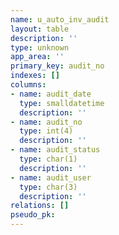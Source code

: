 ```yaml
---
name: u_auto_inv_audit
layout: table
description: ''
type: unknown
app_area: ''
primary_key: audit_no
indexes: []
columns:
- name: audit_date
  type: smalldatetime
  description: ''
- name: audit_no
  type: int(4)
  description: ''
- name: audit_status
  type: char(1)
  description: ''
- name: audit_user
  type: char(3)
  description: ''
relations: []
pseudo_pk: 
---
```


